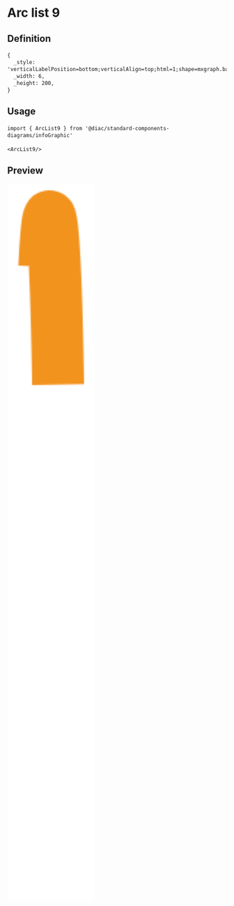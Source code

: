 # Arc list 9

## Definition

```
{
  _style: 'verticalLabelPosition=bottom;verticalAlign=top;html=1;shape=mxgraph.basic.arc;fillColor=none;strokeColor=#F2931E;startAngle=0.91;endAngle=0.17;strokeWidth=16;',
  _width: 6,
  _height: 200,
}
```

## Usage

```
import { ArcList9 } from '@diac/standard-components-diagrams/infoGraphic'

<ArcList9/>
```

## Preview

<img src="./arc-list-9.png" width="200"/>

